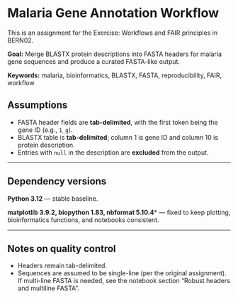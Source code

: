 # Malaria Gene Annotation Workflow

This is an assignment for the Exercise: Workflows and FAIR principles in BERN02.

**Goal:** Merge BLASTX protein descriptions into FASTA headers for malaria gene sequences and produce a curated FASTA-like output.

**Keywords:** malaria, bioinformatics, BLASTX, FASTA, reproducibility, FAIR, workflow


## Assumptions
- FASTA header fields are **tab-delimited**, with the first token being the gene ID (e.g., `1_g`).
- BLASTX table is **tab-delimited**; column 1 is gene ID and column 10 is protein description.
- Entries with `null` in the description are **excluded** from the output.

---

## Dependency versions

**Python 3.12** — stable baseline.

**matplotlib 3.9.2, biopython 1.83, nbformat 5.10.4*** — fixed to keep plotting, bioinformatics functions, and notebooks consistent.

---

## Notes on quality control
- Headers remain tab-delimited.
- Sequences are assumed to be single-line (per the original assignment). If multi-line FASTA is needed, see the notebook section “Robust headers and multiline FASTA”.
